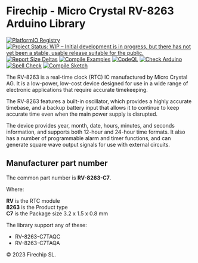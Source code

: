 Firechip - Micro Crystal RV-8263 Arduino Library
==============================

[![PlatformIO Registry](https://badges.registry.platformio.org/packages/firechip/library/FC000XXXXXXX.svg)](https://registry.platformio.org/libraries/firechip/FC000XXXXXXX)
[![Project Status: WIP – Initial development is in progress, but there has not yet been a stable, usable release suitable for the public.](https://www.repostatus.org/badges/latest/wip.svg)](https://www.repostatus.org/#wip)
[![Report Size Deltas](https://github.com/firechip/Firechip_RV-8263_Arduino_Library/actions/workflows/report-size-deltas.yml/badge.svg)](https://github.com/firechip/Firechip_RV-8263_Arduino_Library/actions/workflows/report-size-deltas.yml)
[![Compile Examples](https://github.com/firechip/Firechip_RV-8263_Arduino_Library/actions/workflows/compile-examples.yml/badge.svg)](https://github.com/firechip/Firechip_RV-8263_Arduino_Library/actions/workflows/compile-examples.yml)
[![CodeQL](https://github.com/firechip/Firechip_RV-8263_Arduino_Library/actions/workflows/codeql.yml/badge.svg)](https://github.com/firechip/Firechip_RV-8263_Arduino_Library/actions/workflows/codeql.yml)
[![Check Arduino](https://github.com/firechip/Firechip_RV-8263_Arduino_Library/actions/workflows/check-arduino.yml/badge.svg)](https://github.com/firechip/Firechip_RV-8263_Arduino_Library/actions/workflows/check-arduino.yml)
[![Spell Check](https://github.com/firechip/Firechip_RV-8263_Arduino_Library/actions/workflows/spell-check.yml/badge.svg)](https://github.com/firechip/Firechip_RV-8263_Arduino_Library/actions/workflows/spell-check.yml)
[![Compile Sketch](https://github.com/firechip/Firechip_RV-8263_Arduino_Library/actions/workflows/compile-sketch.yml/badge.svg)](https://github.com/firechip/Firechip_RV-8263_Arduino_Library/actions/workflows/compile-sketch.yml)

The RV-8263 is a real-time clock (RTC) IC manufactured by Micro Crystal AG. It is a low-power, low-cost device designed for use in a wide range of electronic applications that require accurate timekeeping. 

The RV-8263 features a built-in oscillator, which provides a highly accurate timebase, and a backup battery input that allows it to continue to keep accurate time even when the main power supply is disrupted. 

The device provides year, month, date, hours, minutes, and seconds information, and supports both 12-hour and 24-hour time formats. It also has a number of programmable alarm and timer functions, and can generate square wave output signals for use with external circuits.

## Manufacturer part number

The common part number is **RV-8263-C7**. 

Where: 

**RV** is the RTC module <br/>
**8263** is the Product type  <br/>
**C7** is the Package size 3.2 x 1.5 x 0.8 mm

The library support any of these:

* RV-8263-C7TAQC
* RV-8263-C7TAQA

© 2023 Firechip SL.

